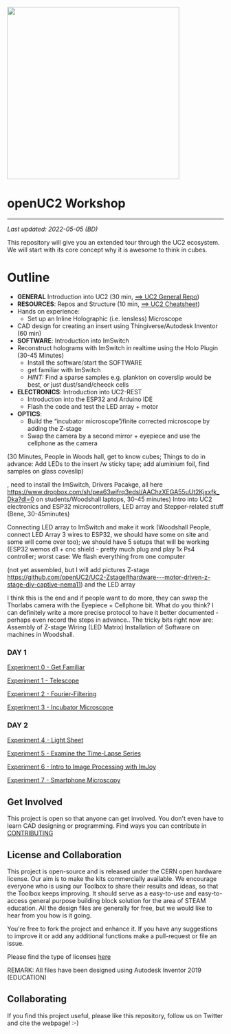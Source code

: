 
<p align="left">
<a href="#logo" name="logo"><img src="https://raw.githubusercontent.com/bionanoimaging/UC2-GIT/master/IMAGES/UC2_logo_text.png" width="400"></a>
</p>


# openUC2 Workshop
---

*Last updated: 2022-05-05 (BD)*

This repository will give you an extended tour through the UC2 ecosystem. We will start with its core concept why it is awesome to think in cubes.

# Outline

* **GENERAL** Introduction into UC2 (30 min, [==> UC2 General Repo](https://github.com/openUC2/UC2-GIT))
* **RESOURCES**: Repos and Structure (10 min, [==> UC2 Cheatsheet](./UC2_01_GENERAL.md))
* Hands on experience:
  * Set up an Inline Holographic (i.e. lensless) Microscope
* CAD design for creating an insert using Thingiverse/Autodesk Inventor (60 min)
* **SOFTWARE**: Introduction into ImSwitch
* Reconstruct holograms with ImSwitch in realtime using the Holo Plugin (30-45 Minutes)
  * Install the software/start the SOFTWARE
  * get familiar with ImSwitch
  * *HINT:* Find a sparse samples e.g. plankton on coverslip would be best, or just dust/sand/cheeck cells
* **ELECTRONICS**: Introduction into UC2-REST  
  * Introduction into the ESP32 and Arduino IDE
  * Flash the code and test the LED array + motor
* **OPTICS**:
  * Build the “incubator microscope”/finite corrected microscope by adding the Z-stage
  * Swap the camera by a second mirror + eyepiece and use the cellphone as the camera



(30 Minutes, People in Woods hall, get to know cubes; Things to do in advance: Add LEDs to the insert /w sticky tape; add aluminium foil, find samples on glass coveslip)


, need to install the ImSwitch, Drivers Pacakge, all here https://www.dropbox.com/sh/pea63wifrq3edsl/AAChzXEGA55uUt2Kjxxfk_Dka?dl=0 on students/Woodshall laptops, 30-45 minutes)
Intro into UC2 electronics and ESP32 microcontrollers, LED array and Stepper-related stuff (Bene, 30-45minutes)

Connecting LED array to ImSwitch and make it work (Woodshall People, connect LED Array 3 wires to ESP32, we should have some on site and some will come over too); we should have 5 setups that will be working (ESP32 wemos d1 + cnc shield - pretty much plug and play 1x Ps4 controller; worst case: We flash everything from one computer


  (not yet assembled, but I will add pictures Z-stage https://github.com/openUC2/UC2-Zstage#hardware---motor-driven-z-stage-diy-captive-nema11) and the LED array



  I think this is the end and if people want to do more, they can swap the Thorlabs camera with the Eyepiece + Cellphone bit.
  What do you think? I can definitely write a more precise protocol to have it better documented - perhaps even record the steps in advance..
  The tricky bits right now are:
  Assembly of Z-stage
  Wiring (LED Matrix)
  Installation of Software on machines in Woodshall.


### DAY 1

[Experiment 0 - Get Familiar](./Experiment_0.md)

[Experiment 1 - Telescope](./Experiment_1.md)

[Experiment 2 - Fourier-Filtering](./Experiment_2.md)

[Experiment 3 - Incubator Microscope](./Experiment_3.md)


### DAY 2

[Experiment 4 - Light Sheet](./Experiment_4.md)

[Experiment 5 - Examine the Time-Lapse Series](./Experiment_5.md)

[Experiment 6 - Intro to Image Processing with ImJoy](./Experiment_6.md)

[Experiment 7 - Smartphone Microscopy](./Experiment_7.md)



## Get Involved

This project is open so that anyone can get involved. You don't even have to learn CAD designing or programming. Find ways you can contribute in  [CONTRIBUTING](https://github.com/openUC2/UC2-GIT/blob/master/CONTRIBUTING.md)


## License and Collaboration

This project is open-source and is released under the CERN open hardware license. Our aim is to make the kits commercially available.
We encourage everyone who is using our Toolbox to share their results and ideas, so that the Toolbox keeps improving. It should serve as a easy-to-use and easy-to-access general purpose building block solution for the area of STEAM education. All the design files are generally for free, but we would like to hear from you how is it going.

You're free to fork the project and enhance it. If you have any suggestions to improve it or add any additional functions make a pull-request or file an issue.

Please find the type of licenses [here](https://github.com/openUC2/UC2-GIT/blob/master/License.md)

REMARK: All files have been designed using Autodesk Inventor 2019 (EDUCATION)


## Collaborating
If you find this project useful, please like this repository, follow us on Twitter and cite the webpage! :-)
